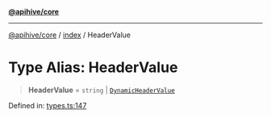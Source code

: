 [**@apihive/core**](../../README.md)

***

[@apihive/core](../../modules.md) / [index](../README.md) / HeaderValue

# Type Alias: HeaderValue

> **HeaderValue** = `string` \| [`DynamicHeaderValue`](DynamicHeaderValue.md)

Defined in: [types.ts:147](https://github.com/cleverplatypus/apihive-core/blob/917ef8bbf07171bc9393193650ebef9dbc655327/src/types.ts#L147)
